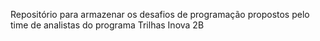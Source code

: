 Repositório para armazenar os desafios de programação propostos pelo time de analistas do programa Trilhas Inova 2B
